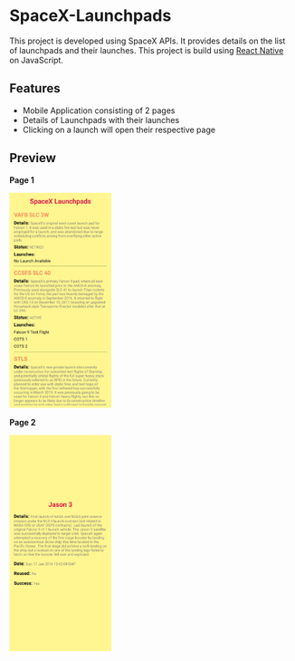# SpaceX-Launchpads

This project is developed using SpaceX APIs. It provides details on the list of launchpads and their launches. This project is build using [React Native](https://reactnative.dev/) on JavaScript.

## Features

- Mobile Application consisting of 2 pages
- Details of Launchpads with their launches
- Clicking on a launch will open their respective page

## Preview

**Page 1**

<img src="assets/page1.jpg" width=180 >

**Page 2**

<img src="assets/page2.jpg" width=180 >
